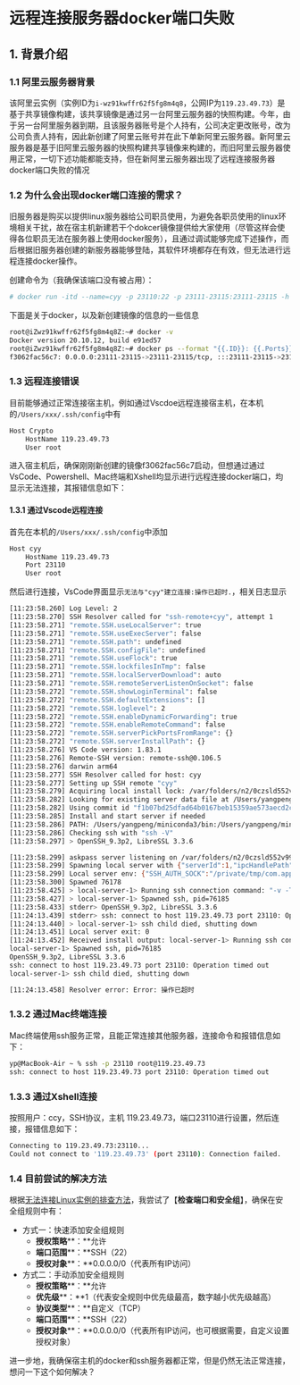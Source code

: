 # 远程连接服务器docker端口失败

## 1. 背景介绍

### 1.1 阿里云服务器背景

该阿里云实例（实例ID为`i-wz91kwffr62f5fg8m4q8`，公网IP为`119.23.49.73`）是基于共享镜像构建，该共享镜像是通过另一台阿里云服务器的快照构建。今年，由于另一台阿里服务器到期，且该服务器账号是个人持有，公司决定更改账号，改为公司负责人持有，因此新创建了阿里云账号并在此下单新阿里云服务器。新阿里云服务器是基于旧阿里云服务器的快照构建共享镜像来构建的，而旧阿里云服务器使用正常，一切下述功能都能支持，但在新阿里云服务器出现了远程连接服务器docker端口失败的情况

### 1.2 为什么会出现docker端口连接的需求？

旧服务器是购买以提供linux服务器给公司职员使用，为避免各职员使用的linux环境相关干扰，故在宿主机新建若干个dokcer镜像提供给大家使用（尽管这样会使得各位职员无法在服务器上使用docker服务），且通过调试能够完成下述操作，而后根据旧服务器创建的新服务器能够登陆，其软件环境都存在有效，但无法进行远程连接docker操作。

创建命令为（我确保该端口没有被占用）：

```bash
# docker run -itd --name=cyy -p 23110:22 -p 23111-23115:23111-23115 -h cyy ubuntu20.04_ssh:demo /home/startup.sh
```

下面是关于docker，以及新创建镜像的信息的一些信息

```bash
root@iZwz91kwffr62f5fg8m4q8Z:~# docker -v
Docker version 20.10.12, build e91ed57
root@iZwz91kwffr62f5fg8m4q8Z:~# docker ps --format "{{.ID}}: {{.Ports}}\t{{.Names}}"
f3062fac56c7: 0.0.0.0:23111-23115->23111-23115/tcp, :::23111-23115->23111-23115/tcp, 0.0.0.0:23110->22/tcp, :::23110->22/tcp    cyy
```

### 1.3 远程连接错误

目前能够通过正常连接宿主机，例如通过Vscdoe远程连接宿主机，在本机的`/Users/xxx/.ssh/config`中有

```txt
Host Crypto
    HostName 119.23.49.73
    User root
```

进入宿主机后，确保刚刚新创建的镜像f3062fac56c7启动，但想通过通过VsCode、Powershell、Mac终端和Xshell均显示进行远程连接docker端口，均显示无法连接，其报错信息如下：

#### 1.3.1 通过Vscode远程连接

首先在本机的`/Users/xxx/.ssh/config`中添加

```bash
Host cyy
    HostName 119.23.49.73
    Port 23110
    User root
```

然后进行连接，VsCode界面显示`无法与"cyy"建立连接:操作已超时.`，相关日志显示

```bash
[11:23:58.260] Log Level: 2
[11:23:58.270] SSH Resolver called for "ssh-remote+cyy", attempt 1
[11:23:58.271] "remote.SSH.useLocalServer": true
[11:23:58.271] "remote.SSH.useExecServer": false
[11:23:58.271] "remote.SSH.path": undefined
[11:23:58.271] "remote.SSH.configFile": undefined
[11:23:58.271] "remote.SSH.useFlock": true
[11:23:58.271] "remote.SSH.lockfilesInTmp": false
[11:23:58.271] "remote.SSH.localServerDownload": auto
[11:23:58.271] "remote.SSH.remoteServerListenOnSocket": false
[11:23:58.272] "remote.SSH.showLoginTerminal": false
[11:23:58.272] "remote.SSH.defaultExtensions": []
[11:23:58.272] "remote.SSH.loglevel": 2
[11:23:58.272] "remote.SSH.enableDynamicForwarding": true
[11:23:58.272] "remote.SSH.enableRemoteCommand": false
[11:23:58.272] "remote.SSH.serverPickPortsFromRange": {}
[11:23:58.272] "remote.SSH.serverInstallPath": {}
[11:23:58.276] VS Code version: 1.83.1
[11:23:58.276] Remote-SSH version: remote-ssh@0.106.5
[11:23:58.276] darwin arm64
[11:23:58.277] SSH Resolver called for host: cyy
[11:23:58.277] Setting up SSH remote "cyy"
[11:23:58.279] Acquiring local install lock: /var/folders/n2/0czsld552v995pg3g544kchh0000gn/T/vscode-remote-ssh-f960bfd8-install.lock
[11:23:58.282] Looking for existing server data file at /Users/yangpeng/Library/Application Support/Code/User/globalStorage/ms-vscode-remote.remote-ssh/vscode-ssh-host-f960bfd8-f1b07bd25dfad64b0167beb15359ae573aecd2cc-0.106.5-tr/data.json
[11:23:58.282] Using commit id "f1b07bd25dfad64b0167beb15359ae573aecd2cc" and quality "stable" for server
[11:23:58.285] Install and start server if needed
[11:23:58.286] PATH: /Users/yangpeng/miniconda3/bin:/Users/yangpeng/miniconda3/condabin:/opt/homebrew/bin:/opt/homebrew/sbin:/usr/local/bin:/System/Cryptexes/App/usr/bin:/usr/bin:/bin:/usr/sbin:/sbin:/var/run/com.apple.security.cryptexd/codex.system/bootstrap/usr/local/bin:/var/run/com.apple.security.cryptexd/codex.system/bootstrap/usr/bin:/var/run/com.apple.security.cryptexd/codex.system/bootstrap/usr/appleinternal/bin:/Library/TeX/texbin:/Users/yangpeng/.cargo/bin
[11:23:58.286] Checking ssh with "ssh -V"
[11:23:58.297] > OpenSSH_9.3p2, LibreSSL 3.3.6

[11:23:58.299] askpass server listening on /var/folders/n2/0czsld552v995pg3g544kchh0000gn/T/vscode-ssh-askpass-93816adb62ff46ba471e2b61a98ecef4e357ae4f.sock
[11:23:58.299] Spawning local server with {"serverId":1,"ipcHandlePath":"/var/folders/n2/0czsld552v995pg3g544kchh0000gn/T/vscode-ssh-askpass-6f5df7f13c41eb3a8800f77e6b3bda9677152b8c.sock","sshCommand":"ssh","sshArgs":["-v","-T","-D","60415","-o","ConnectTimeout=15","cyy"],"serverDataFolderName":".vscode-server","dataFilePath":"/Users/yangpeng/Library/Application Support/Code/User/globalStorage/ms-vscode-remote.remote-ssh/vscode-ssh-host-f960bfd8-f1b07bd25dfad64b0167beb15359ae573aecd2cc-0.106.5-tr/data.json"}
[11:23:58.299] Local server env: {"SSH_AUTH_SOCK":"/private/tmp/com.apple.launchd.j499onAcT4/Listeners","SHELL":"/bin/zsh","DISPLAY":"1","ELECTRON_RUN_AS_NODE":"1","SSH_ASKPASS":"/Users/yangpeng/.vscode/extensions/ms-vscode-remote.remote-ssh-0.106.5/out/local-server/askpass.sh","VSCODE_SSH_ASKPASS_NODE":"/Applications/Visual Studio Code.app/Contents/Frameworks/Code Helper (Plugin).app/Contents/MacOS/Code Helper (Plugin)","VSCODE_SSH_ASKPASS_EXTRA_ARGS":"--ms-enable-electron-run-as-node","VSCODE_SSH_ASKPASS_MAIN":"/Users/yangpeng/.vscode/extensions/ms-vscode-remote.remote-ssh-0.106.5/out/askpass-main.js","VSCODE_SSH_ASKPASS_HANDLE":"/var/folders/n2/0czsld552v995pg3g544kchh0000gn/T/vscode-ssh-askpass-93816adb62ff46ba471e2b61a98ecef4e357ae4f.sock"}
[11:23:58.300] Spawned 76178
[11:23:58.425] > local-server-1> Running ssh connection command: "-v -T -D 60415 -o ConnectTimeout=15 cyy"
[11:23:58.427] > local-server-1> Spawned ssh, pid=76185
[11:23:58.433] stderr> OpenSSH_9.3p2, LibreSSL 3.3.6
[11:24:13.439] stderr> ssh: connect to host 119.23.49.73 port 23110: Operation timed out
[11:24:13.440] > local-server-1> ssh child died, shutting down
[11:24:13.451] Local server exit: 0
[11:24:13.452] Received install output: local-server-1> Running ssh connection command: "-v -T -D 60415 -o ConnectTimeout=15 cyy"
local-server-1> Spawned ssh, pid=76185
OpenSSH_9.3p2, LibreSSL 3.3.6
ssh: connect to host 119.23.49.73 port 23110: Operation timed out
local-server-1> ssh child died, shutting down

[11:24:13.458] Resolver error: Error: 操作已超时
```

### 1.3.2 通过Mac终端连接

Mac终端使用ssh服务正常，且能正常连接其他服务器，连接命令和报错信息如下：

```bash
yp@MacBook-Air ~ % ssh -p 23110 root@119.23.49.73
ssh: connect to host 119.23.49.73 port 23110: Operation timed out
```

### 1.3.3 通过Xshell连接

按照用户：ccy，SSH协议，主机 119.23.49.73，端口23110进行设置，然后连接，报错信息如下：

```bash
Connecting to 119.23.49.73:23110...
Could not connect to '119.23.49.73' (port 23110): Connection failed.
```

### 1.4 目前尝试的解决方法

根据[无法连接Linux实例的排查方法](https://help.aliyun.com/zh/ecs/support/troubleshooting-guidelines-when-you-cannot-remotely-log-on-to-a-linux-instance-through-ssh?spm=a2c4g.11186623.0.i1)，我尝试了【**检查端口和安全组**】，确保在安全组规则中有：

- 方式一：快速添加安全组规则
  - **授权策略****：**允许
  - **端口范围****：**SSH（22）
  - **授权对象****：**0.0.0.0/0（代表所有IP访问）
- 方式二：手动添加安全组规则
  - **授权策略****：**允许
  - **优先级****：**1（代表安全规则中优先级最高，数字越小优先级越高）
  - **协议类型****：**自定义（TCP）
  - **端口范围****：**SSH（22）
  - **授权对象****：**0.0.0.0/0（代表所有IP访问，也可根据需要，自定义设置授权对象）



进一步地，我确保宿主机的docker和ssh服务器都正常，但是仍然无法正常连接，想问一下这个如何解决？